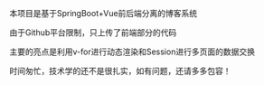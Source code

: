 本项目是基于SpringBoot+Vue前后端分离的博客系统

由于Github平台限制，只上传了前端部分的代码

主要的亮点是利用v-for进行动态渲染和Session进行多页面的数据交换

时间匆忙，技术学的还不是很扎实，如有问题，还请多多包容！
